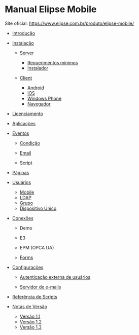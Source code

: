# Manual Elipse Mobile

Site oficial:
https://www.elipse.com.br/produto/elipse-mobile/

- [Introdução](intro.md)

- [Instalação](install.md)

  - [Server](install.md#server)
    - [Requerimentos mínimos](install.md#requerimentos-mínimos)
    - [Instalador](install.md#instalador)
 
  - [Client](install.md#client)
    - [Android](install.md#android)
    - [IOS](install.md#ios)
    - [Windows Phone](install.md#windows-phone)
    - [Navegador](install.md#navegador)

- [Licenciamento](licence.md)

- [Aplicações](applications.md)

- [Eventos](events.md)

  - [Condição](events.md#condição)

  - [Email](events.md#email)
  
  - [Script](events.md#script)

- [Páginas](pages.md)

- [Usuários](users.md)
  - [Mobile](users.md#mobile)
  - [LDAP](users.md#ldap)
  - [Grupo](users.md#grupo)
  - [Dispositivo Único](users.md#dispositivo-Único)
 
- [Conexões](connections.md)

  - Demo

  - E3

  - EPM (OPCA UA)

  - [Forms](forms.md)

- [Configurações](config.md)

  - [Autenticação externa de usuários](config.md#autenticação-externa-de-usuários)
 
  - [Servidor de e-mails](config.md#servidor-de-e-mails)

- [Referência de Scripts](scripts.md)
- [Notas de Versão](releasenotes.md)
  - [Versão 1.1](releasenotes.md#versão-11)
  - [Versão 1.2](releasenotes.md#versão-12)
  - [Versão 1.3](releasenotes.md#versão-13)


